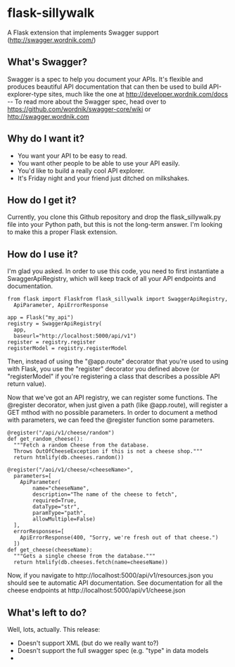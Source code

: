 flask-sillywalk
===============

A Flask extension that implements Swagger support (http://swagger.wordnik.com/)

What's Swagger?
---------------

Swagger is a spec to help you document your APIs. It's flexible and
produces beautiful API documentation that can then be used to build
API-explorer-type sites, much like the one at
http://developer.wordnik.com/docs -- To read more about the Swagger
spec, head over to https://github.com/wordnik/swagger-core/wiki or
http://swagger.wordnik.com


Why do I want it?
-----------------

* You want your API to be easy to read.
* You want other people to be able to use your API easily.
* You'd like to build a really cool API explorer.
* It's Friday night and your friend just ditched on milkshakes.


How do I get it?
----------------

Currently, you clone this Github repository and drop the
flask_sillywalk.py file into your Python path, but this is not the
long-term answer. I'm looking to make this a proper Flask extension.

How do I use it?
----------------

I'm glad you asked. In order to use this code, you need to first
instantiate a SwaggerApiRegistry, which will keep track of all your API
endpoints and documentation.

    from flask import Flaskfrom flask_sillywalk import SwaggerApiRegistry,
      ApiParameter, ApiErrorResponse

    app = Flask("my_api")
    registry = SwaggerApiRegistry(
      app,
      baseurl="http://localhost:5000/api/v1")
    register = registry.register
    registerModel = registry.registerModel

Then, instead of using the "@app.route" decorator that you're used to
using with Flask, you use the "register" decorator you defined above (or
"registerModel" if you're registering a class that describes a possible
API return value).

Now that we've got an API registry, we can register some functions. The
@register decorator, when just given a path (like @app.route), will
register a GET mthod with no possible parameters. In order to document a
method with parameters, we can feed the @register function some
parameters.

    @register("/api/v1/cheese/random")
    def get_random_cheese():
      """Fetch a random Cheese from the database.
      Throws OutOfCheeseException if this is not a cheese shop."""
      return htmlify(db.cheeses.random())

    @register("/aoi/v1/cheese/<cheeseName>",
      parameters=[
        ApiParameter(
            name="cheeseName",
            description="The name of the cheese to fetch",
            required=True,
            dataType="str",
            paramType="path",
            allowMultiple=False)
      ],
      errorResponses=[
        ApiErrorResponse(400, "Sorry, we're fresh out of that cheese.")
      ])
    def get_cheese(cheeseName):
      """Gets a single cheese from the database."""
      return htmlify(db.cheeses.fetch(name=cheeseName))

Now, if you navigate to http://localhost:5000/api/v1/resources.json you
should see te automatic API documentation. See documentation for all the
cheese endpoints at http://localhost:5000/api/v1/cheese.json


What's left to do?
------------------

Well, lots, actually. This release:

* Doesn't support XML (but do we really want to?)
* Doesn't support the full swagger spec (e.g. "type" in data models
* 
